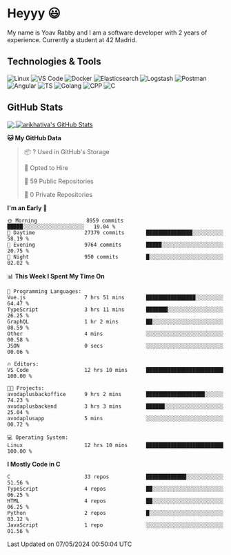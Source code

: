 
# Heyyy 😃
My name is Yoav Rabby and I am a software developer with 2 years of experience.
Currently a student at 42 Madrid.

## Technologies & Tools
![Linux](https://img.shields.io/badge/Linux-FCC624?style=flat&logo=linux&logoColor=black)
![VS Code](https://img.shields.io/badge/-VS%20Code-007ACC?style=flat-square&logo=visual-studio-code)
![Docker](https://img.shields.io/badge/Docker-E9F8FF?style=flat-square&logo=Docker)
![Elasticsearch](https://img.shields.io/badge/Elasticsearch-F8FDC5?style=flat-square&logo=elasticsearch&logoColor=lightblue)
![Logstash](https://img.shields.io/badge/Logstash-F8FDC5?style=flat-square&logo=logstash&logoColor=orange)
![Postman](https://img.shields.io/badge/Postman-F6BB43?style=flat-square&logo=Postman&logoColor=white)
![Angular](https://img.shields.io/badge/Angular-red?style=flat-square&logo=angular)
![TS](https://shields.io/badge/TypeScript-3178C6?logo=TypeScript&logoColor=FFF&style=flat-square)
![Golang](https://img.shields.io/badge/Golang-CBFBFD?style=flat-square&logo=go)
![CPP](https://img.shields.io/badge/C++-00599C?style=flat-square&logo=C%2B%2B&logoColor=white)
![C](https://img.shields.io/badge/C-F0F8FF?style=flat-square&logo=C)

## GitHub Stats
<a href="https://github.com/arikhativa/arikhativa">
  <img align="center" src="https://github-readme-stats.vercel.app/api/top-langs/?username=arikhativa&hide=java,html,tex&title_color=ffffff&text_color=c9cacc&icon_color=2bbc8a&bg_color=1d1f21&langs_count=3" />
</a>
<a href="https://github.com/arikhativa/arikhativa">
  <img align="center" src="https://github-readme-stats.vercel.app/api?username=arikhativa&show_icons=true&line_height=27&count_private=true&title_color=ffffff&text_color=c9cacc&icon_color=2bbc8a&bg_color=1d1f21" alt="arikhativa's GitHub Stats" />
</a>

<!--START_SECTION:waka-->
**🐱 My GitHub Data** 

> 📦 ? Used in GitHub's Storage 
 > 
> 💼 Opted to Hire
 > 
> 📜 59 Public Repositories 
 > 
> 🔑 0 Private Repositories 
 > 
**I'm an Early 🐤** 

```text
🌞 Morning                8959 commits        █████░░░░░░░░░░░░░░░░░░░░   19.04 % 
🌆 Daytime                27379 commits       ███████████████░░░░░░░░░░   58.19 % 
🌃 Evening                9764 commits        █████░░░░░░░░░░░░░░░░░░░░   20.75 % 
🌙 Night                  950 commits         █░░░░░░░░░░░░░░░░░░░░░░░░   02.02 % 
```


📊 **This Week I Spent My Time On** 

```text
💬 Programming Languages: 
Vue.js                   7 hrs 51 mins       ████████████████░░░░░░░░░   64.47 % 
TypeScript               3 hrs 11 mins       ███████░░░░░░░░░░░░░░░░░░   26.25 % 
GraphQL                  1 hr 2 mins         ██░░░░░░░░░░░░░░░░░░░░░░░   08.59 % 
Other                    4 mins              ░░░░░░░░░░░░░░░░░░░░░░░░░   00.58 % 
JSON                     0 secs              ░░░░░░░░░░░░░░░░░░░░░░░░░   00.06 % 

🔥 Editors: 
VS Code                  12 hrs 10 mins      █████████████████████████   100.00 % 

🐱‍💻 Projects: 
avodaplusbackoffice      9 hrs 2 mins        ███████████████████░░░░░░   74.23 % 
avodaplusbackend         3 hrs 3 mins        ██████░░░░░░░░░░░░░░░░░░░   25.04 % 
avodaplusapp             5 mins              ░░░░░░░░░░░░░░░░░░░░░░░░░   00.72 % 

💻 Operating System: 
Linux                    12 hrs 10 mins      █████████████████████████   100.00 % 
```

**I Mostly Code in C** 

```text
C                        33 repos            █████████████░░░░░░░░░░░░   51.56 % 
TypeScript               4 repos             ██░░░░░░░░░░░░░░░░░░░░░░░   06.25 % 
HTML                     4 repos             ██░░░░░░░░░░░░░░░░░░░░░░░   06.25 % 
Python                   2 repos             █░░░░░░░░░░░░░░░░░░░░░░░░   03.12 % 
JavaScript               1 repo              ░░░░░░░░░░░░░░░░░░░░░░░░░   01.56 % 
```




 Last Updated on 07/05/2024 00:50:04 UTC
<!--END_SECTION:waka-->
